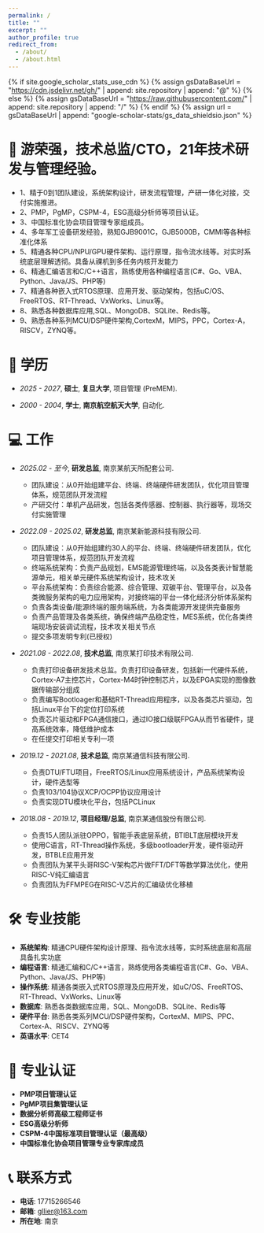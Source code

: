 ```yaml
---
permalink: /
title: ""
excerpt: ""
author_profile: true
redirect_from: 
  - /about/
  - /about.html
---
```


{% if site.google_scholar_stats_use_cdn %}
{% assign gsDataBaseUrl = "https://cdn.jsdelivr.net/gh/" | append: site.repository | append: "@" %}
{% else %}
{% assign gsDataBaseUrl = "https://raw.githubusercontent.com/" | append: site.repository | append: "/" %}
{% endif %}
{% assign url = gsDataBaseUrl | append: "google-scholar-stats/gs_data_shieldsio.json" %}

<span class='anchor' id='about-me'></span>

# 📌 **游荣强，技术总监/CTO，21年技术研发与管理经验。**
- 1、精于0到1团队建设，系统架构设计，研发流程管理，产研一体化对接，交付实施推进。
- 2、PMP，PgMP，CSPM-4，ESG高级分析师等项目认证。 
- 3、中国标准化协会项目管理专家组成员。 
- 4、多年军工设备研发经验，熟知GJB9001C，GJB5000B，CMMI等各种标准化体系 
- 5、精通各种CPU/NPU/GPU硬件架构、运行原理，指令流水线等。对实时系统底层理解透彻。具备从祼机到多任务内核开发能力 
- 6、精通汇编语言和C/C++语言，熟练使用各种编程语言(C#、Go、VBA、Python、Java/JS、PHP等) 
- 7、精通各种嵌入式RTOS原理、应用开发、驱动架构，包括uC/OS、FreeRTOS、RT-Thread、VxWorks、Linux等。 
- 8、熟悉各种数据库应用,SQL、MongoDB、SQLite、Redis等。 
- 9、熟悉各种系列MCU/DSP硬件架构,CortexM，MIPS，PPC，Cortex-A，RISCV，ZYNQ等。 

<span class='anchor' id='education'></span>
# 📖 学历

- *2025 - 2027*, **硕士**, **复旦大学**, 项目管理 (PreMEM).

- *2000 - 2004*, **学士**, **南京航空航天大学**, 自动化.

<span class='anchor' id='job'></span>
# 💻 工作

- *2025.02 - 至今*, **研发总监**, 南京某航天所配套公司.
  - 团队建设：从0开始组建平台、终端、终端硬件研发团队，优化项目管理体系，规范团队开发流程
  - 产研交付：单机产品研发，包括各类传感器、控制器、执行器等，现场交付实施管理

- *2022.09 - 2025.02*, **研发总监**, 南京某新能源科技有限公司.
  - 团队建设：从0开始组建约30人的平台、终端、终端硬件研发团队，优化项目管理体系，规范团队开发流程
  - 终端系统架构：负责产品规划，EMS能源管理终端，以及各类表计智慧能源单元，相关单元硬件系统架构设计，技术攻关
  - 平台系统架构：负责综合能源、综合管理、双碳平台、管理平台，以及各类微服务架构的电力应用架构，对接终端的平台一体化经济分析体系架构
  - 负责各类设备/能源终端的服务端系统，为各类能源开发提供完备服务
  - 负责产品管理及各类系统，确保终端产品稳定性，MES系统，优化各类终端现场安装调试流程，技术攻关相关节点
  - 提交多项发明专利(已授权)

- *2021.08 - 2022.08*, **技术总监**, 南京某打印技术有限公司.
  - 负责打印设备研发技术总监。负责打印设备研发，包括新一代硬件系统，Cortex-A7主控芯片，Cortex-M4时钟控制芯片，以及EPGA实现的图像数据传输部分组成
  - 负责编写Bootloager和基础RT-Thread应用程序，以及各类芯片驱动，包括Linux平台下的定位打印系统
  - 负责芯片驱动和FPGA通信接口，通过IO接口级联FPGA从而节省硬件，提高系统效率，降低维护成本
  - 在任提交打印相关专利一项

- *2019.12 - 2021.08*, **技术总监**, 南京某通信科技有限公司.
  - 负责DTU/FTU项目，FreeRTOS/Linux应用系统设计，产品系统架构设计，硬件选型等
  - 负责103/104协议XCP/OCPP协议应用设计
  - 负责实现DTU模块化平台，包括PCLinux

- *2018.08 - 2019.12*, **项目经理/总监**, 南京某通信股份有限公司.
  - 负责15人团队派驻OPPO，智能手表底层系统，BTIBLT底层模块开发
  - 使用C语言，RT-Thread操作系统，多级bootloader开发，硬件驱动开发，BTBLE应用开发
  - 负责团队为某平头哥RISC-V架构芯片做FFT/DFT等数学算法优化，使用RISC-V纯汇编语言
  - 负责团队为FFMPEG在RISC-V芯片的汇编级优化移植

<span class='anchor' id='skills'></span>
# 🛠️ 专业技能

- **系统架构**: 精通CPU硬件架构设计原理、指令流水线等，实时系统底层和高层具备扎实功底
- **编程语言**: 精通汇编和C/C++语言，熟练使用各类编程语言(C#、Go、VBA、Python、Java/JS、PHP等)
- **操作系统**: 精通各类嵌入式RTOS原理及应用开发，如uC/OS、FreeRTOS、RT-Thread、VxWorks、Linux等
- **数据库**: 熟悉各类数据库应用，SQL、MongoDB、SQLite、Redis等
- **硬件平台**: 熟悉各类系列MCU/DSP硬件架构，CortexM、MIPS、PPC、Cortex-A、RISCV、ZYNQ等
- **英语水平**: CET4

<span class='anchor' id='certification'></span>
# 📌 专业认证

- **PMP项目管理认证**
- **PgMP项目集管理认证**
- **数据分析师高级工程师证书**
- **ESG高级分析师**
- **CSPM-4中国标准项目管理认证（最高级）**
- **中国标准化协会项目管理专业专家库成员**

<span class='anchor' id='contact'></span>
# 📞 联系方式

- **电话**: 17715266546
- **邮箱**: gllier@163.com
- **所在地**: 南京
